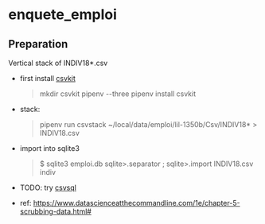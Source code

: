 # enquete_emploi


## Preparation 

Vertical stack of INDIV18*.csv

* first install [csvkit](https://csvkit.readthedocs.io/)
   >mkdir csvkit
   >pipenv --three
   >pipenv install csvkit
* stack: 
   >pipenv run csvstack ~/local/data/emploi/lil-1350b/Csv/INDIV18* > INDIV18.csv 

* import into sqlite3
   > $ sqlite3 emploi.db
   > sqlite>.separator ;
   > sqlite>.import INDIV18.csv indiv

* TODO:  try [csvsql](https://csvkit.readthedocs.io/en/latest/scripts/csvsql.html)



* ref: https://www.datascienceatthecommandline.com/1e/chapter-5-scrubbing-data.html#
